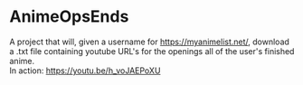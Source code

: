 # AnimeOpsEnds
A project that will, given a username for https://myanimelist.net/, download a .txt file containing youtube URL's for the openings all of the user's finished anime. <br />
In action: https://youtu.be/h_voJAEPoXU
